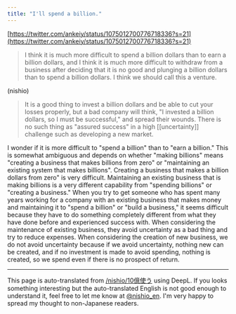 ```yaml
---
title: "I'll spend a billion."
---
```


[https://twitter.com/ankeiy/status/1075012700776718336?s=21](https://twitter.com/ankeiy/status/1075012700776718336?s=21)
> I think it is much more difficult to spend a billion dollars than to earn a billion dollars, and I think it is much more difficult to withdraw from a business after deciding that it is no good and plunging a billion dollars than to spend a billion dollars. I think we should call this a venture.

(nishio)
> It is a good thing to invest a billion dollars and be able to cut your losses properly, but a bad company will think, "I invested a billion dollars, so I must be successful," and spread their wounds. There is no such thing as "assured success" in a high [[uncertainty]] challenge such as developing a new market.

I wonder if it is more difficult to "spend a billion" than to "earn a billion."
This is somewhat ambiguous and depends on whether "making billions" means "creating a business that makes billions from zero" or "maintaining an existing system that makes billions".
Creating a business that makes a billion dollars from zero" is very difficult.
Maintaining an existing business that is making billions is a very different capability from "spending billions" or "creating a business."
When you try to get someone who has spent many years working for a company with an existing business that makes money and maintaining it to "spend a billion" or "build a business," it seems difficult because they have to do something completely different from what they have done before and experienced success with.
When considering the maintenance of existing business, they avoid uncertainty as a bad thing and try to reduce expenses.
When considering the creation of new business, we do not avoid uncertainty because if we avoid uncertainty, nothing new can be created, and if no investment is made to avoid spending, nothing is created, so we spend even if there is no prospect of return.

---
This page is auto-translated from [/nishio/10億使う](https://scrapbox.io/nishio/10億使う) using DeepL. If you looks something interesting but the auto-translated English is not good enough to understand it, feel free to let me know at [@nishio_en](https://twitter.com/nishio_en). I'm very happy to spread my thought to non-Japanese readers.